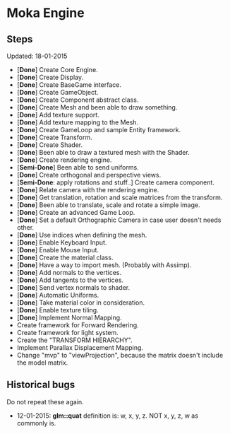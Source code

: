 # Moka Engine

## Steps
Updated: 18-01-2015

* [**Done**] Create Core Engine.
* [**Done**] Create Display. 
* [**Done**] Create BaseGame interface. 
* [**Done**] Create GameObject. 
* [**Done**] Create Component abstract class. 
* [**Done**] Create Mesh and been able to draw something. 
* [**Done**] Add texture support. 
* [**Done**] Add texture mapping to the Mesh. 
* [**Done**] Create GameLoop and sample Entity framework. 
* [**Done**] Create Transform. 
* [**Done**] Create Shader. 
* [**Done**] Been able to draw a textured mesh with the Shader. 
* [**Done**] Create rendering engine. 
* [**Semi-Done**] Been able to send uniforms. 
* [**Done**] Create orthogonal and perspective views. 
* [**Semi-Done**: apply rotations and stuff..] Create camera component. 
* [**Done**] Relate camera with the rendering engine. 
* [**Done**] Get translation, rotation and scale matrices from the transform. 
* [**Done**] Been able to translate, scale and rotate a simple image.
* [**Done**] Create an advanced Game Loop. 
* [**Done**] Set a default Orthographic Camera in case user doesn't needs other.
* [**Done**] Use indices when defining the mesh.
* [**Done**] Enable Keyboard Input.
* [**Done**] Enable Mouse Input.
* [**Done**] Create the material class.
* [**Done**] Have a way to import mesh. (Probably with Assimp).
* [**Done**] Add normals to the vertices.
* [**Done**] Add tangents to the vertices.
* [**Done**] Send vertex normals to shader.
* [**Done**] Automatic Uniforms.
* [**Done**] Take material color in consideration.
* [**Done**] Enable texture tiling.
* [**Done**] Implement Normal Mapping.
* Create framework for Forward Rendering.
* Create framework for light system.
* Create the "TRANSFORM HIERARCHY".
* Implement Parallax Displacement Mapping.
* Change "mvp" to "viewProjection", because the matrix doesn't include the model matrix.

## Historical bugs

Do not repeat these again.

* 12-01-2015: **glm::quat** definition is: w, x, y, z. NOT x, y, z, w as commonly is.
